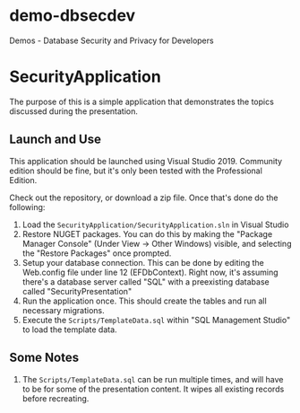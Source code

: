 # demo-dbsecdev

Demos - Database Security and Privacy for Developers

# SecurityApplication

The purpose of this is a simple application that demonstrates the topics discussed during the presentation.

## Launch and Use

This application should be launched using Visual Studio 2019.  Community edition should be fine, but it's only been tested with the Professional Edition.

Check out the repository, or download a zip file.  Once that's done do the following:

1.  Load the `SecurityApplication/SecurityApplication.sln` in Visual Studio
2.  Restore NUGET packages.  You can do this by making the "Package Manager Console" (Under View -> Other Windows) visible, and selecting the "Restore Packages" once prompted.
3.  Setup your database connection.  This can be done by editing the Web.config file under line 12 (EFDbContext).  Right now, it's assuming there's a database server called "SQL" with a preexisting database called "SecurityPresentation"
4.  Run the application once.  This should create the tables and run all necessary migrations.
5.  Execute the `Scripts/TemplateData.sql` within "SQL Management Studio" to load the template data.

## Some Notes

1.  The `Scripts/TemplateData.sql` can be run multiple times, and will have to be for some of the presentation content.  It wipes all existing records before recreating.
